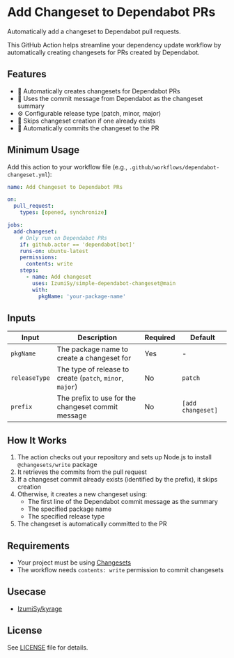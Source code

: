 # Add Changeset to Dependabot PRs

Automatically add a changeset to Dependabot pull requests. 

This GitHub Action helps streamline your dependency update workflow by automatically creating changesets for PRs created by Dependabot.

## Features

- 🤖 Automatically creates changesets for Dependabot PRs
- 📝 Uses the commit message from Dependabot as the changeset summary
- ⚙️ Configurable release type (patch, minor, major)
- 🔄 Skips changeset creation if one already exists
- 🚀 Automatically commits the changeset to the PR

## Minimum Usage

Add this action to your workflow file (e.g., `.github/workflows/dependabot-changeset.yml`):

```yaml
name: Add Changeset to Dependabot PRs

on:
  pull_request:
    types: [opened, synchronize]

jobs:
  add-changeset:
    # Only run on Dependabot PRs
    if: github.actor == 'dependabot[bot]'
    runs-on: ubuntu-latest
    permissions:
      contents: write
    steps:
      - name: Add changeset
        uses: IzumiSy/simple-dependabot-changeset@main
        with:
          pkgName: 'your-package-name'
```

## Inputs

| Input | Description | Required | Default |
|-------|-------------|----------|---------|
| `pkgName` | The package name to create a changeset for | Yes | - |
| `releaseType` | The type of release to create (`patch`, `minor`, `major`) | No | `patch` |
| `prefix` | The prefix to use for the changeset commit message | No | `[add changeset]` |

## How It Works

1. The action checks out your repository and sets up Node.js to install `@changesets/write` package
2. It retrieves the commits from the pull request
3. If a changeset commit already exists (identified by the prefix), it skips creation
4. Otherwise, it creates a new changeset using:
   - The first line of the Dependabot commit message as the summary
   - The specified package name
   - The specified release type
5. The changeset is automatically committed to the PR

## Requirements

- Your project must be using [Changesets](https://github.com/changesets/changesets)
- The workflow needs `contents: write` permission to commit changesets

## Usecase

- [IzumiSy/kyrage](https://github.com/IzumiSy/kyrage/blob/main/.github/workflows/dependabot-changeset.yaml)

## License

See [LICENSE](LICENSE) file for details.
